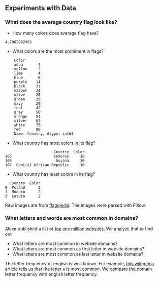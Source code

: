 ## Experiments with Data

### What does the average country flag look like?

* How many colors does average flag have?
```
4.7962962963
```
* What colors are the most prominent in flags?
```
    Color
    aqua       1
    yellow     2
    lime       4
    blue       6
    purple    14
    black     21
    maroon    24
    olive     28
    green     29
    navy      29
    teal      42
    gray      50
    orange    51
    silver    62
    white     75
    red       80
    Name: Country, dtype: int64
```
* What country has most colors in its flag?
```
                      Country  Color
105                   Comoros     10
106                    Guyana     10
107  Central African Republic     10

```
* What country has least colors in its flag?
```
  Country  Color
0  Poland      2
1  Monaco      2
2  Latvia      2
```

Raw images are from [flagipedia](http://flagpedia.net/download). The images were parsed with Pillow.


### What letters and words are most common in domains?

Alexa published a list of [top one million websites](http://s3.amazonaws.com/alexa-static/top-1m.csv.zip). We analyze that to find out

* What letters are most common in website domains?
* What letters are most common as first letter in website domains?
* What letters are most common as last letter in website domains?

The letter frequency of english is well known.
For example, [this wikipedia](https://en.wikipedia.org/wiki/Letter_frequency) article
tells us that the letter `e` is most common. We compare the domain letter frequency with english letter frequency.

